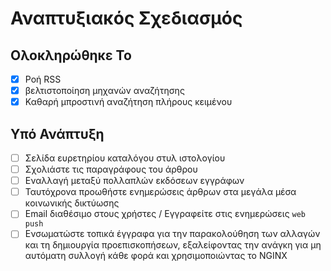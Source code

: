 # Αναπτυξιακός Σχεδιασμός

## Ολοκληρώθηκε Το

- [x] Ροή RSS
- [x] βελτιστοποίηση μηχανών αναζήτησης
- [x] Καθαρή μπροστινή αναζήτηση πλήρους κειμένου

## Υπό Ανάπτυξη

- [ ] Σελίδα ευρετηρίου καταλόγου στυλ ιστολογίου
- [ ] Σχολιάστε τις παραγράφους του άρθρου
- [ ] Εναλλαγή μεταξύ πολλαπλών εκδόσεων εγγράφων
- [ ] Ταυτόχρονα προωθήστε ενημερώσεις άρθρων στα μεγάλα μέσα κοινωνικής δικτύωσης
- [ ] Email διαθέσιμο στους χρήστες / Εγγραφείτε στις ενημερώσεις `web push`
- [ ] Ενσωματώστε τοπικά έγγραφα για την παρακολούθηση των αλλαγών και τη δημιουργία προεπισκοπήσεων, εξαλείφοντας την ανάγκη για μη αυτόματη συλλογή κάθε φορά και χρησιμοποιώντας το NGINX